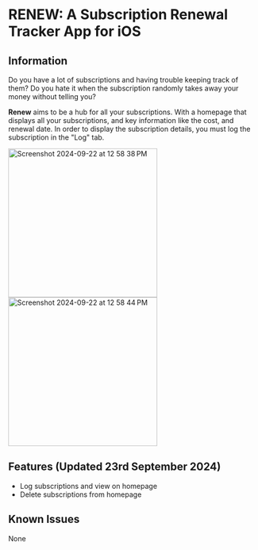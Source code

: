 # RENEW: A Subscription Renewal Tracker App for iOS

## Information

Do you have a lot of subscriptions and having trouble keeping track of them? Do you hate it when the subscription randomly takes away your money without telling you?

**Renew** aims to be a hub for all your subscriptions. With a homepage that displays all your subscriptions, and key information like the cost, and renewal date.  In order to display the subscription details, you must log the subscription in the "Log" tab.

<img width="300" alt="Screenshot 2024-09-22 at 12 58 38 PM" src="https://github.com/user-attachments/assets/35541580-a74a-4ed5-8988-38cea819f2d5">
<img width="300" alt="Screenshot 2024-09-22 at 12 58 44 PM" src="https://github.com/user-attachments/assets/8c8d9a52-c49d-42bf-abe4-a5fe9ae96858">

## Features (Updated 23rd September 2024)
* Log subscriptions and view on homepage
* Delete subscriptions from homepage

## Known Issues
None
